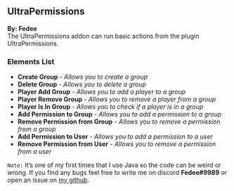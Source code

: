 ## UltraPermissions
**By: Fedee**<br>
The UltraPermissions addon can run basic actions from the plugin UltraPermissions.
<br>

### Elements List
- **Create Group** - *Allows you to create a group*
- **Delete Group** - *Allows you to delete a group*
- **Player Add Group** - *Allows you to add a player to a group*
- **Player Remove Group** - *Allows you to remove a player from a group*
- **Player Is In Group** - *Allows you to check if a player is in a group*
- **Add Permission to Group** - *Allows you to add a permission to a group*
- **Remove Permission from Group** - *Allows you to remove a permission from a group*
- **Add Permission to User** - *Allows you to add a permission to a user*
- **Remove Permission from User** - *Allows you to remove a permission from a user*

`Note:` It’s one of my first times that I use Java so the code can be weird or wrong. If you find any bugs feel free to write me on discord **Fedee#9989** or open an issue on [my github](https://github.com/Fedee0/UltraPermissions-Addon/issues).
